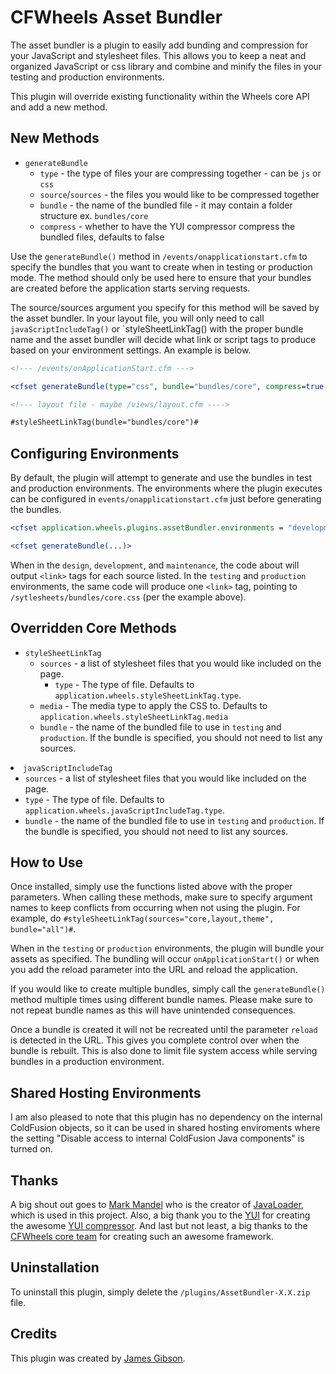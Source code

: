 # CFWheels Asset Bundler

The asset bundler is a plugin to easily add bunding and compression for your JavaScript and stylesheet files. This allows you
to keep a neat and organized JavaScript or css library and combine and minify the files in your testing and production
environments.

This plugin will override existing functionality within the Wheels core API and add a new method.

## New Methods

-  `generateBundle`
   -  `type` - the type of files your are compressing together - can be `js` or `css`
	 -  `source`/`sources` - the files you would like to be compressed together
	 -  `bundle` - the name of the bundled file - it may contain a folder structure ex. `bundles/core`
	 -  `compress` - whether to have the YUI compressor compress the bundled files, defaults to false

Use the `generateBundle()` method in `/events/onapplicationstart.cfm` to specify the bundles that you want to create when in
testing or production mode. The method should only be used here to ensure that your bundles are created before the application
starts serving requests.

The source/sources argument you specify for this method will be saved by the asset bundler. In your layout file, you will only
need to call `javaScriptIncludeTag()` or `styleSheetLinkTag() with the proper bundle name and the asset bundler will decide
what link or script tags to produce based on your environment settings. An example is below.

```coldfusion
<!--- /events/onApplicationStart.cfm --->

<cfset generateBundle(type="css", bundle="bundles/core", compress=true, sources="screen,liquid,style")>

<!--- layout file - maybe /views/layout.cfm ---->

#styleSheetLinkTag(bundle="bundles/core")#
```

## Configuring Environments
By default, the plugin will attempt to generate and use the bundles in test and production environments. The environments
where the plugin executes can be configured in `events/onapplicationstart.cfm` just before generating the bundles.

```coldfusion
<cfset application.wheels.plugins.assetBundler.environments = "development,test,production">

<cfset generateBundle(...)>
```

When in the `design`, `development`, and `maintenance`, the code about will output `<link>` tags for each source listed. In
the `testing` and `production` environments, the same code will produce one `<link>` tag, pointing to
`/sytlesheets/bundles/core.css` (per the example above).

## Overridden Core Methods

-  `styleSheetLinkTag`
    -  `sources` - a list of stylesheet files that you would like included on the page.
		-  `type` - The type of file. Defaults to `application.wheels.styleSheetLinkTag.type`.
    -  `media` - The media type to apply the CSS to. Defaults to `application.wheels.styleSheetLinkTag.media`
    -  `bundle` - the name of the bundled file to use in `testing` and `production`. If the bundle is specified, you should
       not need to list any sources.
		</ul>
-  `javaScriptIncludeTag`
    - `sources` - a list of stylesheet files that you would like included on the page.
    - `type` - The type of file. Defaults to `application.wheels.javaScriptIncludeTag.type`.
    - `bundle` - the name of the bundled file to use in `testing` and `production`. If the bundle is specified, you should
      not need to list any sources.

## How to Use

Once installed, simply use the functions listed above with the proper parameters. When calling these methods, make sure to
specify argument names to keep conflicts from occurring when not using the plugin. For example, do
`#styleSheetLinkTag(sources="core,layout,theme", bundle="all")#`.

When in the `testing` or `production` environments, the plugin will bundle your assets as specified. The bundling will occur
`onApplicationStart()` or when you add the reload parameter into the URL and reload the application.

If you would like to create multiple bundles, simply call the `generateBundle()` method multiple times using different bundle
names. Please make sure to not repeat bundle names as this will have unintended consequences.

Once a bundle is created it will not be recreated until the parameter `reload` is detected in the URL. This gives you
complete control over when the bundle is rebuilt. This is also done to limit file system access while serving bundles in a
production environment.

## Shared Hosting Environments

I am also pleased to note that this plugin has no dependency on the internal ColdFusion objects, so it can be used in shared
hosting enviroments where the setting "Disable access to internal ColdFusion Java components" is turned on.

## Thanks

A big shout out goes to <a href="http://www.compoundtheory.com/">Mark Mandel</a> who is the creator of [JavaLoader][1], which
is used in this project. Also, a big thank you to the [YUI][2] for creating the awesome [YUI compressor][3]. And last but not
least, a big thanks to the [CFWheels core team][4] for creating such an awesome framework.

## Uninstallation
To uninstall this plugin, simply delete the `/plugins/AssetBundler-X.X.zip` file.

## Credits

This plugin was created by [James Gibson][5].

[1]: http://javaloader.riaforge.org/
[2]: http://developer.yahoo.com/yui/
[3]: http://developer.yahoo.com/yui/compressor/
[4]: http://cfwheels.org/
[5]: http://iamjamesgibson.com/
